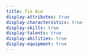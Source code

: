 ```yaml
---
title: Tie Ace
display-attributes: true
display-characteristics: true
display-skills: true
display-talents: true
display-abilities: true
display-equipment: true
---
```

